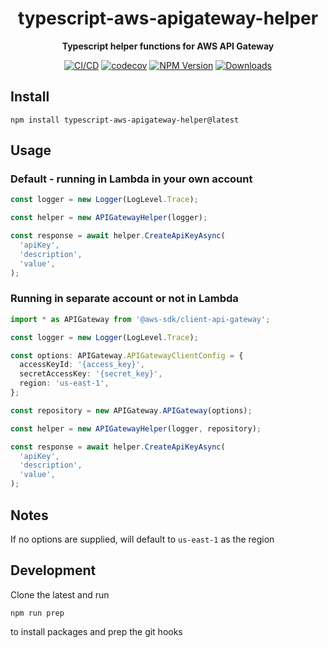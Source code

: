 <h1 align="center">typescript-aws-apigateway-helper</h1>

<div align="center">
    
<b>Typescript helper functions for AWS API Gateway</b>
    
[![CI/CD](https://github.com/kbrashears5/typescript-aws-apigateway-helper/actions/workflows/ci-cd.yml/badge.svg)](https://github.com/kbrashears5/typescript-aws-apigateway-helper/actions/workflows/ci-cd.yml)
[![codecov](https://codecov.io/gh/kbrashears5/typescript-aws-apigateway-helper/branch/master/graph/badge.svg?token=N94B7YD0N4)](https://codecov.io/gh/kbrashears5/typescript-aws-apigateway-helper)
[![NPM Version](https://img.shields.io/npm/v/typescript-aws-apigateway-helper)](https://img.shields.io/npm/v/typescript-aws-apigateway-helper)
[![Downloads](https://img.shields.io/npm/dt/typescript-aws-apigateway-helper)](https://img.shields.io/npm/dt/typescript-aws-apigateway-helper)

</div>

## Install

```
npm install typescript-aws-apigateway-helper@latest
```

## Usage

### Default - running in Lambda in your own account

```typescript
const logger = new Logger(LogLevel.Trace);

const helper = new APIGatewayHelper(logger);

const response = await helper.CreateApiKeyAsync(
  'apiKey',
  'description',
  'value',
);
```

### Running in separate account or not in Lambda

```typescript
import * as APIGateway from '@aws-sdk/client-api-gateway';

const logger = new Logger(LogLevel.Trace);

const options: APIGateway.APIGatewayClientConfig = {
  accessKeyId: '{access_key}',
  secretAccessKey: '{secret_key}',
  region: 'us-east-1',
};

const repository = new APIGateway.APIGateway(options);

const helper = new APIGatewayHelper(logger, repository);

const response = await helper.CreateApiKeyAsync(
  'apiKey',
  'description',
  'value',
);
```

## Notes

If no options are supplied, will default to `us-east-1` as the region

## Development

Clone the latest and run

```npm
npm run prep
```

to install packages and prep the git hooks
